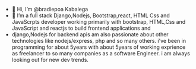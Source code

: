 - 👋 Hi, I’m @bradiepoa Kabalega
- 👀 I’m a full stack Django,Nodejs, Bootstrap,react, HTML Css and JavaScrpts developer working primarily with  bootstrap, HTML,Css and JavaScript and reactjs to build frontend applications and
- django,Nodejs for backend apis am also passionate about other technologies like nodejs/express, php and so many others. i've been in programming for about 5years with about 
5years of working exprience as freelancer to so many companies as a software Engineer. i am always looking out for new dev trends.
